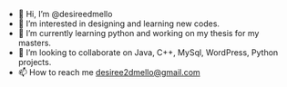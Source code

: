 - 👋 Hi, I’m @desireedmello
- 👀 I’m interested in designing and learning new codes.
- 🌱 I’m currently learning python and working on my thesis for my masters.
- 💞️ I’m looking to collaborate on Java, C++, MySql, WordPress, Python projects.
- 📫 How to reach me desiree2dmello@gmail.com

<!---
desireedmello/desireedmello is a ✨ special ✨ repository because its `README.md` (this file) appears on your GitHub profile.
You can click the Preview link to take a look at your changes.
--->
